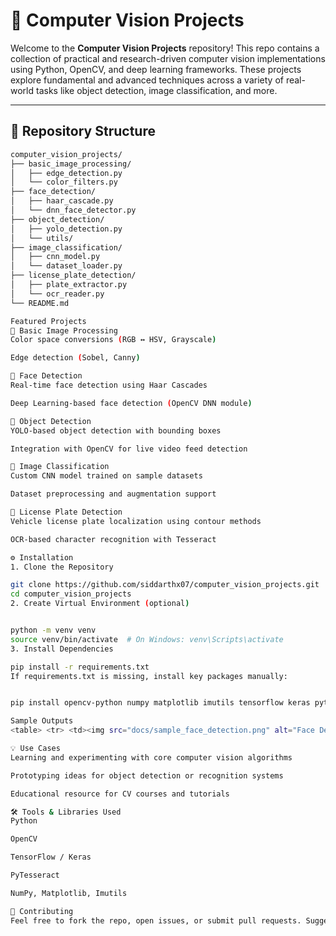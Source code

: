 # 🧠 Computer Vision Projects

Welcome to the **Computer Vision Projects** repository! This repo contains a collection of practical and research-driven computer vision implementations using Python, OpenCV, and deep learning frameworks. These projects explore fundamental and advanced techniques across a variety of real-world tasks like object detection, image classification, and more.

---

## 📁 Repository Structure

```bash
computer_vision_projects/
├── basic_image_processing/
│   ├── edge_detection.py
│   └── color_filters.py
├── face_detection/
│   ├── haar_cascade.py
│   └── dnn_face_detector.py
├── object_detection/
│   ├── yolo_detection.py
│   └── utils/
├── image_classification/
│   ├── cnn_model.py
│   └── dataset_loader.py
├── license_plate_detection/
│   ├── plate_extractor.py
│   └── ocr_reader.py
└── README.md

Featured Projects
🔹 Basic Image Processing
Color space conversions (RGB ↔ HSV, Grayscale)

Edge detection (Sobel, Canny)

🔹 Face Detection
Real-time face detection using Haar Cascades

Deep Learning-based face detection (OpenCV DNN module)

🔹 Object Detection
YOLO-based object detection with bounding boxes

Integration with OpenCV for live video feed detection

🔹 Image Classification
Custom CNN model trained on sample datasets

Dataset preprocessing and augmentation support

🔹 License Plate Detection
Vehicle license plate localization using contour methods

OCR-based character recognition with Tesseract

⚙️ Installation
1. Clone the Repository

git clone https://github.com/siddarthx07/computer_vision_projects.git
cd computer_vision_projects
2. Create Virtual Environment (optional)


python -m venv venv
source venv/bin/activate  # On Windows: venv\Scripts\activate
3. Install Dependencies

pip install -r requirements.txt
If requirements.txt is missing, install key packages manually:


pip install opencv-python numpy matplotlib imutils tensorflow keras pytesseract

Sample Outputs
<table> <tr> <td><img src="docs/sample_face_detection.png" alt="Face Detection" width="250"/></td> <td><img src="docs/sample_object_detection.png" alt="Object Detection" width="250"/></td> <td><img src="docs/sample_plate_detection.png" alt="License Plate Detection" width="250"/></td> </tr> </table>

💡 Use Cases
Learning and experimenting with core computer vision algorithms

Prototyping ideas for object detection or recognition systems

Educational resource for CV courses and tutorials

🛠️ Tools & Libraries Used
Python

OpenCV

TensorFlow / Keras

PyTesseract

NumPy, Matplotlib, Imutils

🤝 Contributing
Feel free to fork the repo, open issues, or submit pull requests. Suggestions for new project ideas or optimizations are always welcome!
